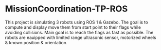 # MissionCoordination-TP-ROS
This project is simulating 3 robots using ROS 1 &amp; Gazebo. The goal is to compute and display move them from start point to their flags while avoiding collisions. Main goal is to reach the flags as fast as possible. The robots are eauipped with limited range ultrasonic sensor, motorized wheels &amp; known position &amp; orientation.
